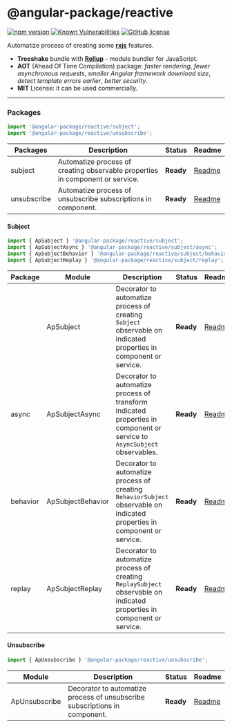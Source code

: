 # @angular-package/reactive

[![npm version](https://badge.fury.io/js/%40angular-package%2Freactive.svg)](https://badge.fury.io/js/%40angular-package%2Freactive)
[![Known Vulnerabilities](https://snyk.io/test/npm/@angular-package/reactive/badge.svg)](https://snyk.io/test/npm/@angular-package/reactive)
[![GitHub license](https://img.shields.io/github/license/angular-package/angular-package.svg)](https://github.com/angular-package/angular-package/blob/master/LICENSE)

Automatize process of creating some **[rxjs](http://reactivex.io/rxjs/)** features.

* **Treeshake** bundle with **[Rollup](https://rollupjs.org/#introduction)** - module bundler for JavaScript.
* **AOT** (Ahead Of Time Compilation) package: *faster rendering*, *fewer asynchronous requests*, *smaller Angular framework download size*, *detect template errors earlier*, *better security*.
* **MIT** License: it can be used commercially.

---

### Packages

```typescript
import '@angular-package/reactive/subject';
import '@angular-package/reactive/unsubscribe';
```

| Packages         | Description                                    | Status      | Readme       |
|------------------|------------------------------------------------|-------------|--------------|
| subject | Automatize process of creating observable properties in component or service.   | **Ready**  | [Readme][0] |
| unsubscribe | Automatize process of unsubscribe subscriptions in component. | **Ready**  | [Readme][1] |


#### Subject

```typescript
import { ApSubject } '@angular-package/reactive/subject';
import { ApSubjectAsync } '@angular-package/reactive/subject/async';
import { ApSubjectBehavior } '@angular-package/reactive/subject/behavior';
import { ApSubjectReplay } '@angular-package/reactive/subject/replay';
```

| Package  | Module            | Description                                          | Status     | Readme      |
|----------|-------------------|------------------------------------------------------|------------|-------------|
|          | ApSubject         | Decorator to automatize process of creating `Subject` observable on indicated properties in component or service.         | **Ready**  | [Readme][2] |
| async    | ApSubjectAsync    | Decorator to automatize process of transform indicated properties in component or service to `AsyncSubject` observables.    | **Ready**  | [Readme][3] |
| behavior | ApSubjectBehavior | Decorator to automatize process of creating `BehaviorSubject` observable on indicated properties in component or service. | **Ready**  | [Readme][4] |
| replay   | ApSubjectReplay   | Decorator to automatize process of creating `ReplaySubject` observable on indicated properties in component or service.   | **Ready**  | [Readme][5] |

#### Unsubscribe

```typescript
import { ApUnsubscribe } '@angular-package/reactive/unsubscribe';
```

| Module   | Description                                          | Status     | Readme      |
|----------|------------------------------------------------------|------------|-------------|
| ApUnsubscribe | Decorator to automatize process of unsubscribe subscriptions in component. | **Ready**  | [Readme][6] |


[0]: https://github.com/angular-package/angular-package/tree/master/packages/reactive/packages/subject#readme
[1]: https://github.com/angular-package/angular-package/tree/master/packages/reactive/packages/unsubscribe#readme
[2]: https://github.com/angular-package/angular-package/tree/master/packages/reactive/packages/subject/#readme
[3]: https://github.com/angular-package/angular-package/tree/master/packages/reactive/packages/subject/async#readme
[4]: https://github.com/angular-package/angular-package/tree/master/packages/reactive/packages/subject/behavior#readme
[5]: https://github.com/angular-package/angular-package/tree/master/packages/reactive/packages/subject/replay#readme
[6]: https://github.com/angular-package/angular-package/tree/master/packages/reactive/packages/unsubscribe#readme
